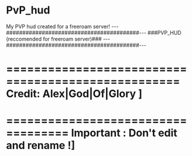 # PvP_hud
My PVP hud created for a freeroam server!
---#########################################---
###PVP_HUD (reccomended for freeroam server)###
---#########################################---

===================================================
Credit: Alex|God|Of|Glory                          ]
===================================================

===================================
Important : Don't edit and rename !]
===================================
